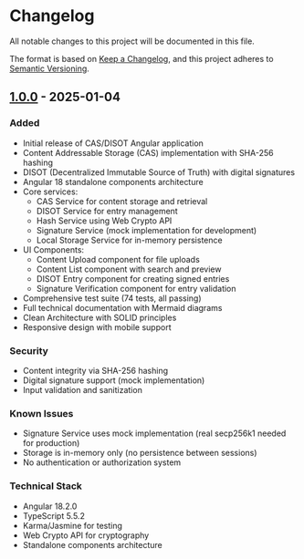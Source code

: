 # Changelog

All notable changes to this project will be documented in this file.

The format is based on [Keep a Changelog](https://keepachangelog.com/en/1.0.0/),
and this project adheres to [Semantic Versioning](https://semver.org/spec/v2.0.0.html).

## [1.0.0] - 2025-01-04

### Added
- Initial release of CAS/DISOT Angular application
- Content Addressable Storage (CAS) implementation with SHA-256 hashing
- DISOT (Decentralized Immutable Source of Truth) with digital signatures
- Angular 18 standalone components architecture
- Core services:
  - CAS Service for content storage and retrieval
  - DISOT Service for entry management
  - Hash Service using Web Crypto API
  - Signature Service (mock implementation for development)
  - Local Storage Service for in-memory persistence
- UI Components:
  - Content Upload component for file uploads
  - Content List component with search and preview
  - DISOT Entry component for creating signed entries
  - Signature Verification component for entry validation
- Comprehensive test suite (74 tests, all passing)
- Full technical documentation with Mermaid diagrams
- Clean Architecture with SOLID principles
- Responsive design with mobile support

### Security
- Content integrity via SHA-256 hashing
- Digital signature support (mock implementation)
- Input validation and sanitization

### Known Issues
- Signature Service uses mock implementation (real secp256k1 needed for production)
- Storage is in-memory only (no persistence between sessions)
- No authentication or authorization system

### Technical Stack
- Angular 18.2.0
- TypeScript 5.5.2
- Karma/Jasmine for testing
- Web Crypto API for cryptography
- Standalone components architecture

[1.0.0]: https://github.com/o2alexanderfedin/angular-cas-disot/releases/tag/v1.0.0